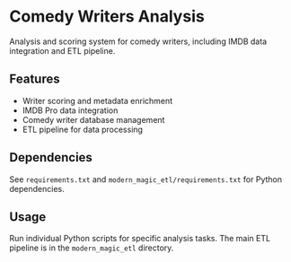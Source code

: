 # Comedy Writers Analysis

Analysis and scoring system for comedy writers, including IMDB data integration and ETL pipeline.

## Features

- Writer scoring and metadata enrichment
- IMDB Pro data integration
- Comedy writer database management
- ETL pipeline for data processing

## Dependencies

See `requirements.txt` and `modern_magic_etl/requirements.txt` for Python dependencies.

## Usage

Run individual Python scripts for specific analysis tasks. The main ETL pipeline is in the `modern_magic_etl` directory.